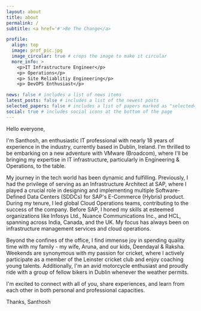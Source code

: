 ```yaml
---
layout: about
title: about
permalink: /
subtitle: <a href='#'>Be The Change</a>

profile:
  align: top
  image: prof_pic.jpg
  image_circular: true # crops the image to make it circular
  more_info: >
    <p>IT Infrastructure Engineer</p>
    <p> Operations</p>
    <p> Site Reliablitiy Engineering</p>
    <p> DevOPS Enthusiast</p>

news: false # includes a list of news items
latest_posts: false # includes a list of the newest posts
selected_papers: false # includes a list of papers marked as "selected={true}"
social: true # includes social icons at the bottom of the page
---
```


Hello everyone,

I'm Santhosh, an enthusiastic IT professional with nearly 18 years of experience in the industry, currently based in Dublin, Ireland. I'm thrilled to be embarking on a new adventure with VMware (Broadcom), where I'll be bringing my expertise in IT infrastructure, particularly in Engineering & Operations, to the table.

My journey in the tech world has been dynamic and fulfilling. 
Previously, I had the privilege of serving as an Infrastructure Architect at SAP, where I played a crucial role in designing and implementing multiple Software-Defined Data Centers (SDDCs) for SAP's E-Commerce (Hybris) product. During my tenure, I led global Cloud Operations teams, contributing to the success of the company. Before SAP, I honed my skills at esteemed organizations like Infosys Ltd., Nuance Communications Inc., and HCL, spanning across India, Canada, and the UK. My focus has always been on infrastructure management services and cloud operations.

Beyond the confines of the office, I find immense joy in spending quality time with my family - my wife, Aruna, and our kids, Deendayal & Raksha. 
Weekends are synonymous with my passion for cricket, where I actively participate as a member of the Leinster cricket club and enjoy coaching young talents. 
Additionally, I'm an avid motorcycle enthusiast and proudly ride with a group of fellow bikers in Dublin whenever the weather permits.

I'm excited to connect with all of you, share experiences, and learn from each other in both personal and professional capacities.

Thanks,
Santhosh